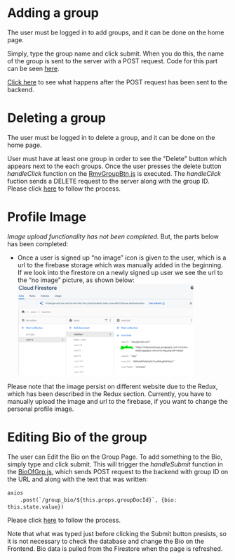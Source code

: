 # Adding a group #

The user must be logged in to add groups, and it can be done on the home page.

Simply, type the group name and click submit. When you do this, the name of the group is sent to the server with a POST request. Code for this part can be seen [here](https://cseegit.essex.ac.uk/ce301_2020/ce301_rai_ajaya/-/blob/master/final_product/bro-online-client/src/components/AddInterest.js).

[Click here](https://cseegit.essex.ac.uk/ce301_2020/ce301_rai_ajaya/-/tree/master/final_product/bro-online-functions/functions) to see what happens after the POST request has been sent to the backend.

# Deleting a group #

The user must be logged in to delete a group, and it can be done on the home page.

User must have at least one group in order to see the "Delete" button which appears next to the each groups. Once the user presses the delete button <i>handleClick</i> function on the [RmvGroupBtn,js](https://cseegit.essex.ac.uk/ce301_2020/ce301_rai_ajaya/-/blob/master/final_product/bro-online-client/src/components/RmvGroupBtn.js) is executed.
The <i>handleClick</i> fuction sends a DELETE request to the server along with the group ID. Please click [here](https://cseegit.essex.ac.uk/ce301_2020/ce301_rai_ajaya/-/tree/master/final_product/bro-online-functions/functions) to follow the process.

# Profile Image #
<i>Image upload functionality has not been completed.</i> But, the parts below has been completed:
- Once a user is signed up “no image” icon is given to the user, which is a url to the firebase storage which was manually added in the beginning. If we look into the firestore on a newly signed up user we see the url to the “no image” picture, as shown below: <br>
<img src="final_product/bro-online-client/technicalDoc_img/newUser_noImgUrl.png" alt="drawing" width="400"/><br>

Please note that the image persist on different website due to the Redux, which has been described in the Redux section.
Currently, you have to manually upload the image and url to the firebase, if you want to change the personal profile image.

# Editing Bio of the group #

The user can Edit the Bio on the Group Page. To add something to the Bio, simply type and click submit. This will trigger the <i>handleSubmit</i> function in the [BioOfGrp.js](https://cseegit.essex.ac.uk/ce301_2020/ce301_rai_ajaya/-/blob/master/final_product/bro-online-client/src/components/BioOfGrp.js), which sends POST request to the backend with group ID on the URL and along with the text that was written:

    axios   
        .post(`/group_bio/${this.props.groupDocId}`, {bio: this.state.value})

Please click [here](https://cseegit.essex.ac.uk/ce301_2020/ce301_rai_ajaya/-/tree/master/final_product/bro-online-functions/functions) to follow the process.

Note that what was typed just before clicking the Submit button presists, so it is not necessary to check the database and change the Bio on the Frontend. Bio data is pulled from the Firestore when the page is refreshed.
